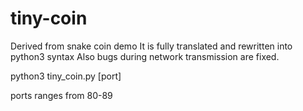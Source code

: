# tiny-coin
Derived from snake coin demo
It is fully translated and rewritten into python3 syntax
Also bugs during network transmission are fixed.


python3 tiny_coin.py [port]


ports ranges from 80-89